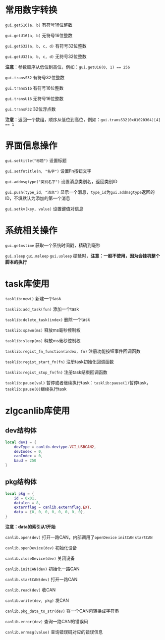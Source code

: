 # 常用数字转换

`gui.getS16(a, b)` 有符号16位整数

`gui.getU16(a, b)` 无符号16位整数

`gui.getS32(a, b, c, d)` 有符号32位整数

`gui.getU32(a, b, c, d)` 无符号32位整数

**注意**：参数顺序从低位到高位，例如：`gui.getU16(0, 1) == 256`

`gui.transS32` 有符号32位整数

`gui.transS16` 有符号16位整数

`gui.transU16` 无符号16位整数

`gui.transF32` 32位浮点数

**注意**：返回一个数组，顺序从低位到高位，例如：`gui.transS32(0x01020304)[4] == 1`

# 界面信息操作

`gui.settitle("标题")` 设置标题

`gui.setfntitle(n, "名字")` 设置Fn按钮文字

`gui.addmsgtype("类别名字")` 设置消息类别名，返回类别ID

`gui.push(type_id, "消息")` 显示一个消息，`type_id`为`gui.addmsgtype`返回的ID，不填默认为添加的第一个消息

`gui.setkv(key, value)` 设置键值对信息

# 系统相关操作

`gui.getmstime` 获取一个系统时间戳，精确到毫秒

`gui.sleep` `gui.msleep` `gui.usleep` 硬延时，**注意：一般不使用，因为会挂机整个脚本的执行**

# task库使用

`tasklib:new()` 新建一个task

`tasklib:add_task(fun)` 添加一个task

`tasklib:delete_task(index)` 删除一个task

`tasklib:spawn(ms)` 释放ms毫秒控制权

`tasklib:sleep(ms)` 释放ms毫秒控制权

`tasklib:regist_fn_function(index, fn)` 注册功能按钮事件回调函数

`tasklib:regist_start_fn(fn)` 注册task初始化回调函数

`tasklib:regist_stop_fn(fn)` 注册task结束回调函数

`tasklib:pause(val)` 暂停或者继续执行task：`tasklib:pause(1)`暂停task，`tasklib:pause(0)`继续执行task

# zlgcanlib库使用

## dev结构体

```lua
local dev1 = {
    devType = canlib.devtype.VCI_USBCAN2,
    devIndex = 0,
    canIndex = 0,
    baud = 250
}
```
## pkg结构体
```lua
local pkg = {
    id = 0x01,
    datalen = 8,
    externflag = canlib.externflag.EXT,
    data = {0, 0, 0, 0, 0, 0, 0, 0},
}
```
**注意：data的索引从1开始**

`canlib.open(dev)` 打开一路CAN，内部调用了`openDevice` `initCAN` `startCAN`

`canlib.openDevice(dev)` 初始化设备

`canlib.closeDevice(dev)` 关闭设备

`canlib.initCAN(dev)` 初始化一路CAN

`canlib.startCAN(dev)` 打开一路CAN

`canlib.read(dev)` 收CAN

`canlib.write(dev, pkg)` 发CAN

`canlib.pkg_data_to_str(dev)` 将一个CAN包转换成字符串

`canlib.error(dev)` 查询一路CAN的错误码

`canlib.errmsg(value)` 查询错误码对应的错误信息